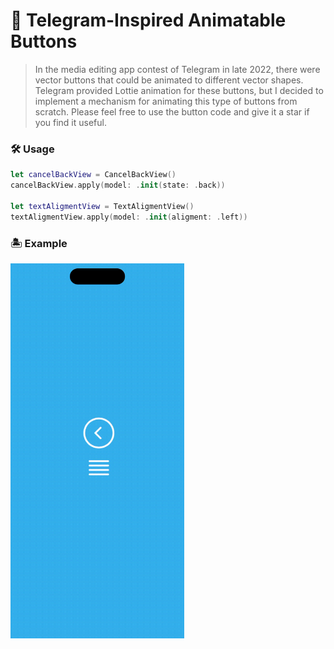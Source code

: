 # 🥇 Telegram-Inspired Animatable Buttons

> In the media editing app contest of Telegram in late 2022, there were vector buttons that could be animated to different vector shapes. Telegram provided Lottie animation for these buttons, but I decided to implement a mechanism for animating this type of buttons from scratch. Please feel free to use the button code and give it a star if you find it useful.
>

### 🛠 Usage

```swift
let cancelBackView = CancelBackView()
cancelBackView.apply(model: .init(state: .back))

let textAligmentView = TextAligmentView()
textAligmentView.apply(model: .init(aligment: .left))
```
### 🏝️ Example

<img src="https://github.com/zsergey/telegram-inspired-animatable-buttons/blob/develop/example.gif" height="600" width="278">

